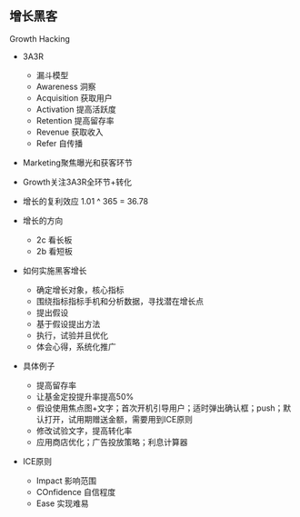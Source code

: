 <!-- 
title: Growth Hacking落地实战经验
from: share
create: 2018-07-23
tags: teck,work,share
-->

## 增长黑客

Growth Hacking

- 3A3R 
	* 漏斗模型
	* Awareness 洞察
	* Acquisition 获取用户
	* Activation 提高活跃度
	* Retention 提高留存率
	* Revenue 获取收入
	* Refer 自传播
- Marketing聚焦曝光和获客环节
- Growth关注3A3R全环节+转化
- 增长的复利效应 1.01 ^ 365 = 36.78
- 增长的方向
	* 2c 看长板
	* 2b 看短板
- 如何实施黑客增长
	* 确定增长对象，核心指标
	* 围绕指标指标手机和分析数据，寻找潜在增长点
	* 提出假设
	* 基于假设提出方法
	* 执行，试验并且优化
	* 体会心得，系统化推广
- 具体例子
	* 提高留存率
	* 让基金定投提升率提高50%
	* 假设使用焦点图+文字；首次开机引导用户；适时弹出确认框；push；默认打开，试用期赠送金额，需要用到ICE原则
	* 修改试验文字，提高转化率
	* 应用商店优化；广告投放策略；利息计算器

- ICE原则
	* Impact 影响范围
	* COnfidence 自信程度
	* Ease 实现难易



